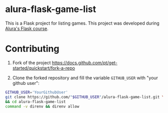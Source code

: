 # alura-flask-game-list
This is a Flask project for listing games. This project was developed during [Alura's Flask course](https://cursos.alura.com.br/formacao-flask).


# Contributing

1) Fork of the project https://docs.github.com/pt/get-started/quickstart/fork-a-repo


2) Clone the forked repository and fill the variable `GITHUB_USER` with "your github user":

```bash
GITHUB_USER='YourGithubUser'
git clone https://github.com/"$GITHUB_USER"/alura-flask-game-list.git \
&& cd alura-flask-game-list
command -v direnv && direnv allow
```
